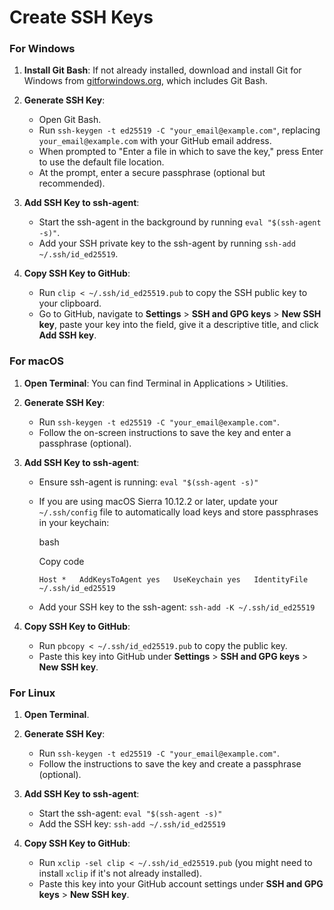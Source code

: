 # Create SSH Keys

### For Windows

1. **Install Git Bash**: If not already installed, download and install Git for Windows from [gitforwindows.org](https://gitforwindows.org/), which includes Git Bash.
    
2. **Generate SSH Key**:
    
    - Open Git Bash.
    - Run `ssh-keygen -t ed25519 -C "your_email@example.com"`, replacing `your_email@example.com` with your GitHub email address.
    - When prompted to "Enter a file in which to save the key," press Enter to use the default file location.
    - At the prompt, enter a secure passphrase (optional but recommended).
      
3. **Add SSH Key to ssh-agent**:
    
    - Start the ssh-agent in the background by running `eval "$(ssh-agent -s)"`.
    - Add your SSH private key to the ssh-agent by running `ssh-add ~/.ssh/id_ed25519`.
      
4. **Copy SSH Key to GitHub**:
    
    - Run `clip < ~/.ssh/id_ed25519.pub` to copy the SSH public key to your clipboard.
    - Go to GitHub, navigate to **Settings** > **SSH and GPG keys** > **New SSH key**, paste your key into the field, give it a descriptive title, and click **Add SSH key**.

### For macOS

1. **Open Terminal**: You can find Terminal in Applications > Utilities.
    
2. **Generate SSH Key**:
    
    - Run `ssh-keygen -t ed25519 -C "your_email@example.com"`.
    - Follow the on-screen instructions to save the key and enter a passphrase (optional).
      
3. **Add SSH Key to ssh-agent**:
    
    - Ensure ssh-agent is running: `eval "$(ssh-agent -s)"`
    - If you are using macOS Sierra 10.12.2 or later, update your `~/.ssh/config` file to automatically load keys and store passphrases in your keychain:
        
        bash
        
        Copy code
        
        `Host *   AddKeysToAgent yes   UseKeychain yes   IdentityFile ~/.ssh/id_ed25519`
        
    - Add your SSH key to the ssh-agent: `ssh-add -K ~/.ssh/id_ed25519`
      
4. **Copy SSH Key to GitHub**:
    
    - Run `pbcopy < ~/.ssh/id_ed25519.pub` to copy the public key.
    - Paste this key into GitHub under **Settings** > **SSH and GPG keys** > **New SSH key**.

### For Linux

1. **Open Terminal**.
    
2. **Generate SSH Key**:
    - Run `ssh-keygen -t ed25519 -C "your_email@example.com"`.
    - Follow the instructions to save the key and create a passphrase (optional).
      
3. **Add SSH Key to ssh-agent**:
    
    - Start the ssh-agent: `eval "$(ssh-agent -s)"`
    - Add the SSH key: `ssh-add ~/.ssh/id_ed25519`
      
4. **Copy SSH Key to GitHub**:
    
    - Run `xclip -sel clip < ~/.ssh/id_ed25519.pub` (you might need to install `xclip` if it's not already installed).
    - Paste this key into your GitHub account settings under **SSH and GPG keys** > **New SSH key**.